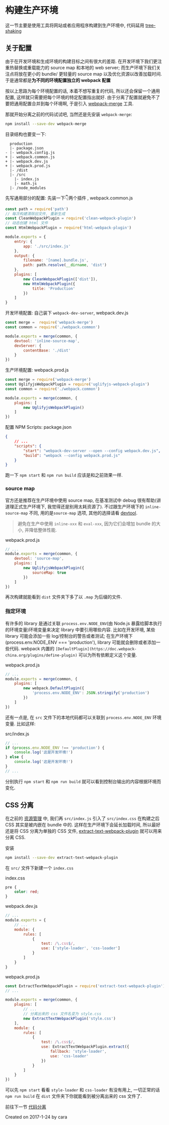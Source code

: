 # 构建生产环境
这一节主要是使用工具将网站或者应用程序构建到生产环境中, 代码延用 [tree-shaking](https://github.com/Caraws/webpack-demo/tree/master/tree-shaking)

## 关于配置
由于在开发环境和生成环境的构建目标之间有很大的差距. 在开发环境下我们更注重热替换或重载能力的 source map 和本地的 web server; 而生产环境下我们关注点将放在更小的 bundle/ 更轻量的 source map 以及优化资源以改善加载时间. 于是通常都是**为不同的环境配置独立的 webpack 配置**

按以上思路为每个环境配置的话, 本着不想写重复的代码, 所以还会保留一个通用配置, 这样就只需要把每个环境的特定配置指出就好. 由于分离了配置就避免不了要把通用配置合并到每个环境啊, 于是引入 [webpack-merge](https://github.com/survivejs/webpack-merge) 工具.

那就开始分离之前的代码试试吧, 当然还是先安装 `webpack-merge`:
```zsh
npm install --save-dev webpack-merge
```

目录结构也要变一下:
```shell
  production
  |- package.json
- |- webpack.config.js
+ |- webpack.common.js
+ |- webpack.dev.js
+ |- webpack.prod.js
  |- /dist
  |- /src
    |- index.js
    |- math.js
  |- /node_modules
```

先写通用部分的配置: 先装一下👇两个插件 , webpack.common.js
```js
const path = require('path')
// 每次构建清除旧文件, 重新生成
const CleanWebpackPlugin = require('clean-webpack-plugin')
// 动态创建 html 文件
const HtmlWebpackPlugin = require('html-webpack-plugin')

module.exports = {
    entry: {
        app: './src/index.js'
    },
    output: {
        filename: '[name].bundle.js',
        path: path.resolve(__dirname, 'dist')
    },
    plugins: [
        new CleanWebpackPlugin(['dist']),
        new HtmlWebpackPlugin({
            title: 'Production'
        })
    ]
}
```

开发环境配置: 自己装下 `webpack-dev-server`, webpack.dev.js
```js
const merge =  require('webpack-merge')
const common = require('./webpack.common')

module.exports = merge(common, {
    devtool: 'inline-source-map',
    devServer: {
        contentBase: './dist'
    }
})
```

生产环境配置: webpack.prod.js
```js
const merge = require('webpack-merge')
const UglifyjsWebpackPlugin = require('uglifyjs-webpack-plugin')
const common = require('./webpack.common')

module.exports = merge(common, {
    plugins: [
        new UglifyjsWebpackPlugin()
    ]
})
```

配置 NPM Scripts: package.json
```json
{
    // ...
    "scripts": {
        "start": "webpack-dev-server --open --config webpack.dev.js",
        "build": "webpack --config webpack.prod.js"
    }
}
```
跑一下 `npm start` 和 `npm run build` 应该是和之前效果一样.

### source map
官方还是推荐在生产环境中使用 source map, 在基准测试中 debug 很有帮助(讲道理正式生产环境下, 我觉得还是别用太耗资源了). 不过跟生产环境下的 `inline-source-map` 不同, 用的是`source-map` 选项, 其他的选择请看 [devtool](https://doc.webpack-china.org/configuration/devtool).

> 避免在生产中使用 `inline-xxx` 和 `eval-xxx`, 因为它们会增加 bundle 的大小, 并降低整体性能.

webpack.prod.js
```js
// ...
module.exports = merge(common, {
    devtool: 'source-map',
    plugins: [
        new UglifyjsWebpackPlugin({
            sourceMap: true
        })
    ]
})
```
再次构建就能看到 `dist` 文件夹下多了以 `.map` 为后缀的文件.

### 指定环境
有许多的 library 是通过关联 `process.env.NODE_ENV`(由 Node.js 暴露给脚本执行的环境变量)环境变量来决定 library 中要引用哪些内容. 比如在开发环境, 某些 library 可能会添加一些 log/控制台的警告或者测试; 在生产环境下(process.env.NODE_ENV === 'production'), library 可能就会删除或者添加一些代码. webpack 内置的 `[DefaultPlugin](https://doc.webpack-china.org/plugins/define-plugin)` 可以为所有依赖定义这个变量.

webpack.prod.js
```js
// ...
module.exports = merge(common, {
    plugins: [
        new webpack.DefaultPlugin({
            'process.env.NODE_ENV': JSON.stringify('production')
        })
    ]
})
```

还有一点是, 在 `src` 文件下的本地代码都可以关联到 `process.env.NODE_ENV` 环境变量. 比如这样:

src/index.js
```js
// ...
if (process.env.NODE_ENV !== 'production') {
    console.log('这是开发环境!')
} else {
    console.log('这是开发环境!')
}
// ...
```

分别执行 `npm start` 和 `npm run build` 就可以看到控制台输出的内容根据环境而变化.

## CSS 分离
在之前的 [资源管理](https://github.com/Caraws/webpack-demo/tree/master/asset) 中, 我们再 `src/index.js` 引入了 `src/index.css` 在构建之后 CSS 其实是被内嵌在 bundle 中的. 这样在生产环境下会延长加载时间, 所以最好还是将 CSS 分离为单独的 CSS 文件, [extract-text-webpack-plugin](https://doc.webpack-china.org/plugins/extract-text-webpack-plugin) 就可以用来分离 CSS.

安装
```zsh
npm install --save-dev extract-text-webpack-plugin
```

在 `src/` 文件下新建一个 `index.css`

index.css
```css
pre {
    color: red;
}
```

webpack.dev.js
```js
// ...
module.exports = {
    // ...
    module: {
        rules: [
            {
                test: /\.css$/,
                use: ['style-loader', 'css-loader']
            }
        ]
    }
}
```

webpack.prod.js
```js
const ExtractTextWebpackPlugin = require('extract-text-webpack-plugin')
// ...

module.exports = merge(common, {
    plugins: [
        // ...
        // 分离出来的 css 文件名变为 style.css
        new ExtractTextWebpackPlugin('style.css')
    ],
    module: {
        rules: [
            {
                test: /\.css$/,
                use: ExtractTextWebpackPlugin.extract({
                    fallback: 'style-loader',
                    use: 'css-loader'
                })
            }
        ]
    }
})
```

可以先 `npm start` 看看 `style-loader` 和 `css-loader` 有没有用上, 一切正常的话 `npm run build` 在 `dist` 文件夹下你就能看到被分离出来的 css 文件了.

前往下一节 [代码分离](https://github.com/Caraws/webpack-demo/tree/master/code-split)

Created on 2017-1-24 by cara
